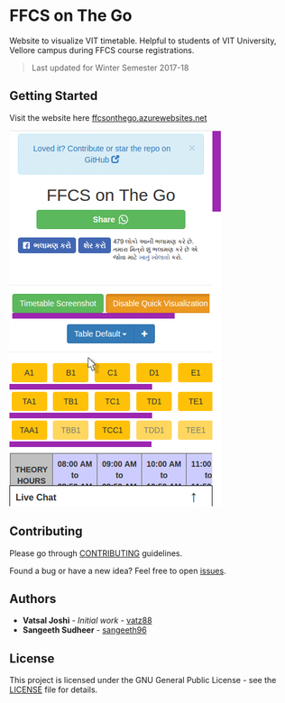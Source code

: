 # FFCS on The Go

Website to visualize VIT timetable. Helpful to students of VIT University, Vellore campus during FFCS course registrations.

> Last updated for Winter Semester 2017-18

## Getting Started

Visit the website here [ffcsonthego.azurewebsites.net](https://ffcsonthego.azurewebsites.net/)

![Demo](images/demo.gif "Demo")

## Contributing

Please go through [CONTRIBUTING](CONTRIBUTING.md) guidelines.

Found a bug or have a new idea? Feel free to open [issues](https://github.com/VaTz88/FFCS-on-The-Go/issues).

## Authors

* **Vatsal Joshi** - *Initial work* - [vatz88](https://github.com/vatz88)
* **Sangeeth Sudheer** - [sangeeth96](https://github.com/sangeeth96)

<!--
See also the list of [contributors](https://github.com/VaTz88/FFCSonTheGo/contributors) who participated in this project.
-->

## License

This project is licensed under the GNU General Public License - see the [LICENSE](LICENSE.md) file for details.
